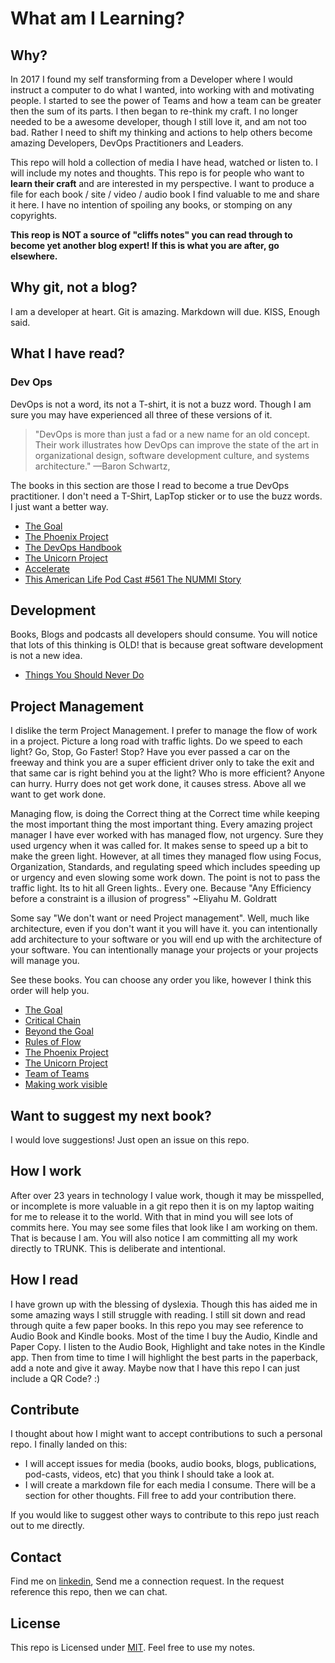 # What am I Learning?

## Why?

In 2017 I found my self transforming from a Developer where I would instruct a computer to do what
I wanted, into working with and motivating people. I started to see the power of Teams and how a team
can be greater then the sum of its parts. I then began to re-think my craft.  I no longer needed to
be a awesome developer, though I still love it, and am not too bad. Rather I need to shift my thinking
and actions to help others become amazing Developers, DevOps Practitioners and Leaders.

This repo will hold a collection of media I have head, watched or listen to.
I will include my notes and thoughts.  This repo is for people who want to **learn their craft** and
are interested in my perspective. I want to produce a file for each book / site / video / audio book
I find valuable to me and share it here. I have no intention of spoiling any books, or stomping on any copyrights.

**This reop is **NOT** a source of "cliffs notes" you can read through to become yet
another __blog expert!__  If this is what you are after, go elsewhere.**


## Why git, not a blog?

I am a developer at heart.  Git is amazing.  Markdown will due.  KISS,  Enough said.

## What I have read?

### Dev Ops

DevOps is not a word, its not a T-shirt, it is not a buzz word. Though I am sure you may have
experienced all three of these versions of it.  

>"DevOps is more than just a fad or a new name for an old concept. Their work illustrates how DevOps
>can improve the state of the art in organizational design, software development culture, and systems architecture."
>—Baron Schwartz,

The books in this section are those I read to become a true DevOps practitioner.  I don't need a T-Shirt, LapTop sticker
or to use the buzz words. I just want a better way.

- [The Goal](books/the_goal.md)
- [The Phoenix Project](books/the_phoenix_project.md)
- [The DevOps Handbook](books/the_devops_handbook.md)
- [The Unicorn Project](books/the_unicorn_project.md)
- [Accelerate](books/accelerate.md)
- [This American Life Pod Cast #561 The NUMMI Story](listen/nummi.md)

## Development

Books, Blogs and podcasts all developers should consume.  You will notice that lots of this thinking is OLD!
that is because great software development is not a new idea.

- [Things You Should Never Do](blogs/things_you_should_never_do.md)

## Project Management

I dislike the term Project Management.  I prefer to manage the flow of work in a project. Picture a long road with traffic lights.  Do we speed to each light?  Go, Stop, Go Faster! Stop?  Have you ever passed a car on the freeway and think you are a super efficient driver only to take the exit and that same car is right behind you at the light?  Who is more efficient? Anyone can hurry. Hurry does not get work done, it causes stress.  Above all we want to get work done.

Managing flow, is doing the Correct thing at the Correct time while keeping the most important thing the most important thing.  Every amazing project manager I have ever worked with has managed flow, not urgency.  Sure they used urgency when it was called for.  It makes sense to speed up a bit to make the green light.  However, at all times they managed flow using Focus, Organization, Standards, and regulating speed which includes speeding up or urgency and even slowing some work down.  The point is not to pass the traffic light.  Its to hit all Green lights..  Every one.  Because "Any Efficiency before a constraint is a illusion of progress" ~Eliyahu M. Goldratt

Some say "We don't want or need Project management".  Well, much like architecture, even if you don't want it you will have it. you can intentionally add architecture to your software or you will end up with the architecture of your software.  You can intentionally manage your projects or your projects will manage you.

See these books.  You can choose any order you like, however I think this order will help you.

- [The Goal](./the_goal.md)
- [Critical Chain](./critical_chain.md)
- [Beyond the Goal](./beyond_the_goal.md)
- [Rules of Flow](./rules_of_flow.md)
- [The Phoenix Project](./the_phoenix_project.md)
- [The Unicorn Project](./the_unicorn_project.md)
- [Team of Teams](./team_of_teams.md)
- [Making work visible](./making_work_visible.md)

## Want to suggest my next book?

I would love suggestions!  Just open an issue on this repo.

## How I work

After over 23 years in technology I value work, though it may be misspelled,
or incomplete is more valuable in a git repo then it is on my laptop waiting for me
to release it to the world.  With that in mind you will see lots of commits here.
You may see some files that look like I am working on them.  That is because I am.
You will also notice I am committing all my work directly to TRUNK.
This is deliberate and intentional.

## How I read

I have grown up with the blessing of dyslexia.  Though this has aided me in some amazing ways I still struggle with reading.
I still sit down and read through quite a few paper books.  In this repo you may see reference to Audio Book and Kindle books.
Most of the time I buy the Audio, Kindle and Paper Copy.  I listen to the Audio Book, Highlight and take notes in the Kindle app.
Then from time to time I will highlight the best parts in the paperback, add a note and give it away.
Maybe now that I have this repo I can just include a QR Code?  :)

## Contribute

I thought about how I might want to accept contributions to such a personal repo.  I finally landed on this:

- I will accept issues for media (books, audio books, blogs, publications, pod-casts, videos, etc) that you think I should take a look at.
- I will create a markdown file for each media I consume.  There will be a section for other thoughts.  Fill free to add your contribution there.

If you would like to suggest other ways to contribute to this repo just reach out to me directly.

## Contact

Find me on [linkedin](https://www.linkedin.com/in/charles-bitter/), Send me a connection request.  In the request reference this repo, then we can chat.

## License

This repo is Licensed under [MIT](LICENSE).  Feel free to use my notes.
